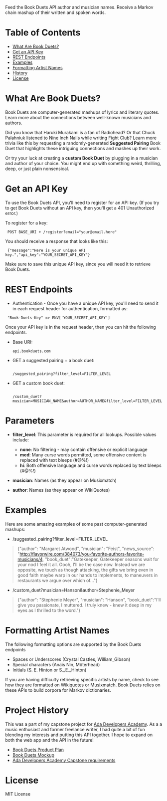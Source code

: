 Feed the Book Duets API author and musician names. Receive a Markov chain mashup of their written and spoken words.

# Table of Contents
* [What Are Book Duets?](#what-are-book-duets)
* [Get an API Key](#get-api-key)
* [REST Endpoints](#rest-endpoints)
* [Examples](#examples)
* [Formatting Artist Names](#formatting-names)
* [History](#history)
* [License](#license)

# <a name="what-are-book-duets"></a> What Are Book Duets?

Book Duets are computer-generated mashups of lyrics and literary quotes. Learn more about the connections between well-known musicians and authors.

Did you know that Haruki Murakami is a fan of Radiohead? Or that Chuck Palahniuk listened to Nine Inch Nails while writing Fight Club? Learn more trivia like this by requesting a randomly-generated **Suggested Pairing** Book Duet that highlights these intriguing connections and mashes up their work.

Or try your luck at creating a **custom Book Duet** by plugging in a musician and author of your choice. You might end up with something weird, thrilling, deep, or just plain nonsensical.  

# <a name="get-api-key"></a> Get an API Key

To use the Book Duets API, you'll need to register for an API key. (If you try to get Book Duets without an API key, then you'll get a 401 Unauthorized error.)  

To register for a key:
<pre><code> POST BASE_URI + /register?email="your@email.here" </code></pre>

You should receive a response that looks like this:

<pre><code> {"message":"Here is your unique API key.","api_key":"YOUR_SECRET_API_KEY"} </code></pre>

Make sure to save this unique API key, since you will need it to retrieve Book Duets.

# <a name="rest-endpoints"></a> REST Endpoints

- Authentication - Once you have a unique API key, you'll need to send it in each request header for authentication, formatted as:
<pre><code> "Book-Duets-Key" => ENV['YOUR_SECRET_API_KEY'] </pre></code>

Once your API key is in the request header, then you can hit the following endpoints.    


- Base URI: <pre><code>api.bookduets.com</code></pre>

- GET a suggested pairing + a book duet: <pre><code> /suggested_pairing?filter_level=FILTER_LEVEL </code></pre>

- GET a custom book duet: <pre><code> /custom_duet?musician=MUSICIAN_NAME&author=AUTHOR_NAME&filter_level=FILTER_LEVEL </code></pre>

# <a name="parameters"></a> Parameters

- **filter_level**: This parameter is required for all lookups. Possible values include:
  - **none**: No filtering - may contain offensive or explicit language
  - **med**: Many curse words permitted, some offensive content is replaced with text bleeps (#@%!)
  - **hi**: Both offensive language and curse words replaced by text bleeps (#@%!)


- **musician**: Names (as they appear on Musixmatch)

- **author**: Names (as they appear on WikiQuotes)

# <a name="examples"></a> Examples

Here are some amazing examples of some past computer-generated mashups:

  - /suggested_pairing?filter_level=FILTER_LEVEL

  > {"author": "Margaret Atwood", "musician": "Feist", "news_source":  "http://flavorwire.com/384073/you-favorite-authors-favorite-musicians/4, "book_duet":"Gatekeeper, Gatekeeper seasons wait for your nod I feel it all. Oooh, I'll be the case now. Instead we are opposite, we touch as though attacking, the gifts we bring even in good faith maybe warp in our hands to implements, to maneuvers in restaurants we argue over which of..."}

  - /custom_duet?musician=Hanson&author=Stephenie_Meyer

  > {"author": "Stephenie Meyer", "musician": "Hanson", "book_duet":"I'll give you passionate, I muttered. I truly knew - knew it deep in my eyes as I thrilled to the word."} </code></pre>

# <a name="formatting-names"></a> Formatting Artist Names


  The following formatting options are supported by the Book Duets endpoints
  - Spaces or Underscores (Crystal Castles, William_Gibson)
  - Special characters (Anaïs Nin, Möterhead)
  - Initials (S. E. Hinton or S._E._Hinton)

  If you are having difficulty retrieving specific artists by name, check to see how they are formatted on Wikiquotes or Musixmatch. Book Duets relies on these APIs to build corpora for Markov dictionaries.

# <a name="history"></a>Project History

This was a part of my capstone project for [Ada Developers Academy](http://adadevelopersacademy.org/). As a a music enthusiast and former freelance writer, I had quite a bit of fun blending my interests and putting this API together. I hope to expand on both the web app and the API in the future!

- [Book Duets Product Plan](https://github.com/lorainekv/book-duets-api/blob/master/product_plan.md)
- [Book Duets Mockup](https://github.com/lorainekv/book-duets-api/blob/master/bookduets_mockup.pdf)
- [Ada Developers Academy Capstone requirements](https://github.com/Ada-Developers-Academy/daily-curriculum/blob/master/topic_resources/capstone/capstone.md)

# <a name="License"></a> License

MIT License
